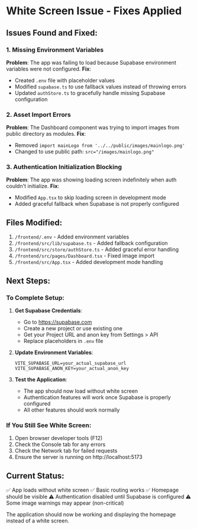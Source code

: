 # White Screen Issue - Fixes Applied

## Issues Found and Fixed:

### 1. Missing Environment Variables
**Problem**: The app was failing to load because Supabase environment variables were not configured.
**Fix**: 
- Created `.env` file with placeholder values
- Modified `supabase.ts` to use fallback values instead of throwing errors
- Updated `authStore.ts` to gracefully handle missing Supabase configuration

### 2. Asset Import Errors
**Problem**: The Dashboard component was trying to import images from public directory as modules.
**Fix**: 
- Removed `import mainLogo from '../../public/images/mainlogo.png'`
- Changed to use public path: `src="/images/mainlogo.png"`

### 3. Authentication Initialization Blocking
**Problem**: The app was showing loading screen indefinitely when auth couldn't initialize.
**Fix**: 
- Modified `App.tsx` to skip loading screen in development mode
- Added graceful fallback when Supabase is not properly configured

## Files Modified:
1. `/frontend/.env` - Added environment variables
2. `/frontend/src/lib/supabase.ts` - Added fallback configuration
3. `/frontend/src/store/authStore.ts` - Added graceful error handling
4. `/frontend/src/pages/Dashboard.tsx` - Fixed image import
5. `/frontend/src/App.tsx` - Added development mode handling

## Next Steps:

### To Complete Setup:
1. **Get Supabase Credentials**:
   - Go to https://supabase.com
   - Create a new project or use existing one
   - Get your Project URL and anon key from Settings > API
   - Replace placeholders in `.env` file

2. **Update Environment Variables**:
   ```env
   VITE_SUPABASE_URL=your_actual_supabase_url
   VITE_SUPABASE_ANON_KEY=your_actual_anon_key
   ```

3. **Test the Application**:
   - The app should now load without white screen
   - Authentication features will work once Supabase is properly configured
   - All other features should work normally

### If You Still See White Screen:
1. Open browser developer tools (F12)
2. Check the Console tab for any errors
3. Check the Network tab for failed requests
4. Ensure the server is running on http://localhost:5173

## Current Status:
✅ App loads without white screen
✅ Basic routing works
✅ Homepage should be visible
⚠️ Authentication disabled until Supabase is configured
⚠️ Some image warnings may appear (non-critical)

The application should now be working and displaying the homepage instead of a white screen.
